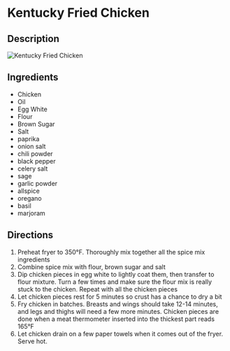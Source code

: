 # Kentucky Fried Chicken

## Description
![Kentucky Fried Chicken](https://www.themealdb.com/images/media/meals/xqusqy1487348868.jpg "Kentucky Fried Chicken")

## Ingredients
- Chicken
- Oil
- Egg White
- Flour
- Brown Sugar
- Salt
- paprika
- onion salt
- chili powder
- black pepper
- celery salt
- sage
- garlic powder
- allspice
- oregano
- basil
- marjoram

## Directions
1. Preheat fryer to 350°F. Thoroughly mix together all the spice mix ingredients
2. Combine spice mix with flour, brown sugar and salt
3. Dip chicken pieces in egg white to lightly coat them, then transfer to flour mixture. Turn a few times and make sure the flour mix is really stuck to the chicken. Repeat with all the chicken pieces
4. Let chicken pieces rest for 5 minutes so crust has a chance to dry a bit
5. Fry chicken in batches. Breasts and wings should take 12-14 minutes, and legs and thighs will need a few more minutes. Chicken pieces are done when a meat thermometer inserted into the thickest part reads 165°F
6. Let chicken drain on a few paper towels when it comes out of the fryer. Serve hot.

